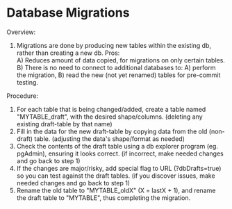# Database Migrations

Overview:
1) Migrations are done by producing new tables within the existing db, rather than creating a new db. Pros:  
	A) Reduces amount of data copied, for migrations on only certain tables.  
	B) There is no need to connect to additional databases to: A) perform the migration, B) read the new (not yet renamed) tables for pre-commit testing.

Procedure:
1) For each table that is being changed/added, create a table named "MYTABLE_draft", with the desired shape/columns. (deleting any existing draft-table by that name)
2) Fill in the data for the new draft-table by copying data from the old (non-draft) table. (adjusting the data's shape/format as needed)
3) Check the contents of the draft table using a db explorer program (eg. pgAdmin), ensuring it looks correct. (if incorrect, make needed changes and go back to step 1)
4) If the changes are major/risky, add special flag to URL (?dbDrafts=true) so you can test against the draft tables. (if you discover issues, make needed changes and go back to step 1)
5) Rename the old table to "MYTABLE_oldX" (X = lastX + 1), and rename the draft table to "MYTABLE", thus completing the migration.